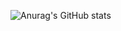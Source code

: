 ![Anurag's GitHub stats](https://github-readme-stats.vercel.app/api?username=guvdev&show_icons=true&theme=radical)
